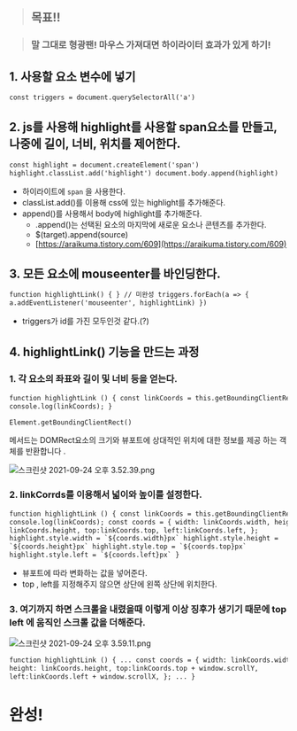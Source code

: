 > <h2>목표!!</h2>

> <h3>말 그대로 형광팬! 마우스 가져대면 하이라이터 효과가 있게 하기!</h3>

## 1. 사용할 요소 변수에 넣기

```html
const triggers = document.querySelectorAll('a')
```

## 2. js를 사용해 highlight를 사용할 span요소를 만들고, 나중에 길이, 너비, 위치를 제어한다.

```html
const highlight = document.createElement('span')
highlight.classList.add('highlight') document.body.append(highlight)
```

- 하이라이트에 `span` 을 사용한다.
- classList.add()를 이용해 css에 있는 highlight를 추가해준다.
- append()를 사용해서 body에 highlight를 추가해준다.
  - .append()는 선택된 요소의 마지막에 새로운 요소나 콘텐츠를 추가한다.
  - $(target).append(source)
  - [https://araikuma.tistory.com/609](https://araikuma.tistory.com/609)

## 3. 모든 요소에 mouseenter를 바인딩한다.

```html
function highlightLink() { } // 미완성 triggers.forEach(a => {
a.addEventListener('mouseenter', highlightLink) })
```

- triggers가 id를 가진 모두인것 같다.(?)

## 4. highlightLink() 기능을 만드는 과정

### 1. 각 요소의 좌표와 길이 및 너비 등을 얻는다.

```html
function highlightLink () { const linkCoords = this.getBoundingClientRect()
console.log(linkCoords); }
```

`Element.getBoundingClientRect()`

메서드는 DOMRect요소의 크기와 뷰포트에 상대적인 위치에 대한 정보를 제공 하는 객체를 반환합니다 .

![스크린샷 2021-09-24 오후 3.52.39.png](https://s3-us-west-2.amazonaws.com/secure.notion-static.com/b1aaf9da-2fa3-4d8a-afe7-0152fd5dbc69/스크린샷_2021-09-24_오후_3.52.39.png)

### 2. linkCorrds를 이용해서 넓이와 높이를 설정한다.

```html
function highlightLink () { const linkCoords = this.getBoundingClientRect();
console.log(linkCoords); const coords = { width: linkCoords.width, height:
linkCoords.height, top:linkCoords.top, left:linkCoords.left, };
highlight.style.width = `${coords.width}px` highlight.style.height =
`${coords.height}px` highlight.style.top = `${coords.top}px`
highlight.style.left = `${coords.left}px` }
```

- 뷰포트에 따라 변화하는 값을 넣어준다.
- top , left를 지정해주지 않으면 상단에 왼쪽 상단에 위치한다.

### 3. 여기까지 하면 스크롤을 내렸을때 이렇게 이상 징후가 생기기 때문에 top left 에 움직인 스크롤 값을 더해준다.

![스크린샷 2021-09-24 오후 3.59.11.png](https://s3-us-west-2.amazonaws.com/secure.notion-static.com/175e606f-c904-4ab2-a17f-43dd41ed35cb/스크린샷_2021-09-24_오후_3.59.11.png)

```html
function highlightLink () { ... const coords = { width: linkCoords.width,
height: linkCoords.height, top:linkCoords.top + window.scrollY,
left:linkCoords.left + window.scrollX, }; ... }
```

# 완성!
